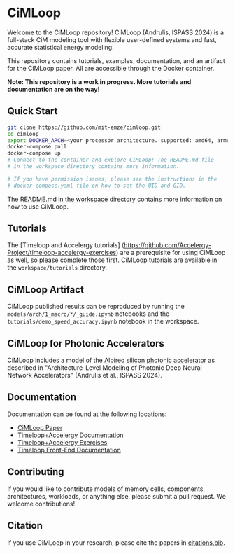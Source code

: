 # CiMLoop

Welcome to the CiMLoop repository! CiMLoop (Andrulis, ISPASS 2024) is a
full-stack CiM modeling tool with flexible user-defined systems and fast,
accurate statistical energy modeling.

This repository contains tutorials, examples, documentation, and an artifact for
the CiMLoop paper. All are accessible through the Docker container.

**Note: This repository is a work in progress. More tutorials and documentation
are on the way!**

## Quick Start

```bash
git clone https://github.com/mit-emze/cimloop.git
cd cimloop
export DOCKER_ARCH=<your processor architecture. supported: amd64, arm64>
docker-compose pull
docker-compose up
# Connect to the container and explore CiMLoop! The README.md file
# in the workspace directory contains more information.

# If you have permission issues, please see the instructions in the
# docker-compose.yaml file on how to set the UID and GID.
```

The [README.md in the workspace](workspace/README.md) directory contains more
information on how to use CiMLoop.

## Tutorials
The [Timeloop and Accelergy tutorials]
(https://github.com/Accelergy-Project/timeloop-accelergy-exercises) are a
prerequisite for using CiMLoop as well, so please complete those first. CiMLoop
tutorials are available in the `workspace/tutorials` directory.

## CiMLoop Artifact
CiMLoop published results can be reproduced by running the
`models/arch/1_macro/*/_guide.ipynb` notebooks and the
`tutorials/demo_speed_accuracy.ipynb` notebook in the workspace.

## CiMLoop for Photonic Accelerators
CiMLoop includes a model of the [Albireo silicon photonic
accelerator](workspace/models/arch/1_macro/albireo_isca_2021) as described in
"Architecture-Level Modeling of Photonic Deep Neural Network Accelerators"
(Andrulis et al., ISPASS 2024).

## Documentation
Documentation can be found at the following locations:

- [CiMLoop Paper](CiMLoop.pdf)
- [Timeloop+Accelergy Documentation](https://timeloop.csail.mit.edu/)
- [Timeloop+Accelergy Exercises](https://github.com/Accelergy-Project/timeloop-accelergy-exercises)
- [Timeloop Front-End Documentation](https://accelergy-project.github.io/timeloopfe/)

## Contributing
If you would like to contribute models of memory cells, components,
architectures, workloads, or anything else, please submit a pull request. We
welcome contributions!

## Citation
If you use CiMLoop in your research, please cite the papers in
[citations.bib](citations.bib).


